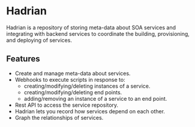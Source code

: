 Hadrian
=======

Hadrian is a repository of storing meta-data about SOA services and integrating with backend services to coordinate the building, provisioning, and deploying of services.

Features
--------
 - Create and manage meta-data about services.
 - Webhooks to execute scripts in response to:
   - creating/modifying/deleting instances of a service.
   - creating/modifying/deleting end points.
   - adding/removing an instance of a service to an end point.
 - Rest API to access the service repository.
 - Hadrian lets you record how services depend on each other.
 - Graph the relationships of services.

